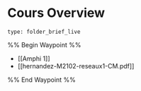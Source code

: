 # Cours Overview
 
```ccard
type: folder_brief_live
```
 
%% Begin Waypoint %%
- [[Amphi 1]]
- [[hernandez-M2102-reseaux1-CM.pdf]]

%% End Waypoint %%